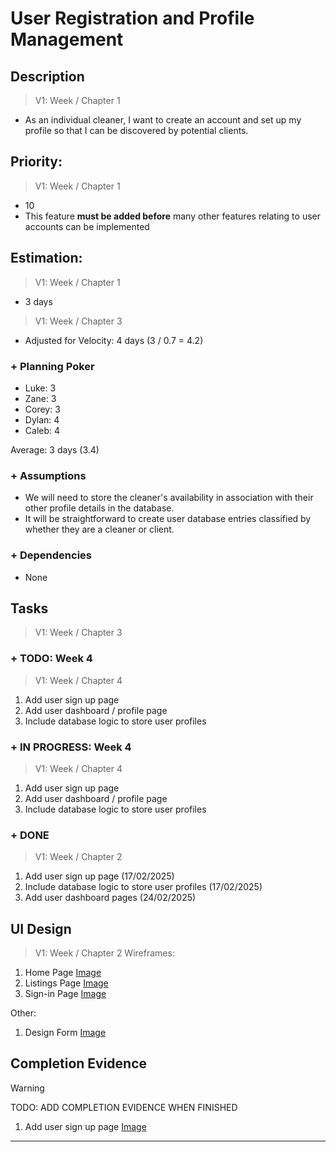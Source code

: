 # User Registration and Profile Management

## Description  

>   V1: Week / Chapter 1
- As an individual cleaner, I want to create an account and set up my profile so that I can be discovered by potential clients.  

## Priority:  

>   V1: Week / Chapter 1 
- 10
- This feature **must be added before** many other features relating to user accounts can be implemented  

## Estimation:  

>   V1: Week / Chapter 1 
- 3 days 

>   V1: Week / Chapter 3
- Adjusted for Velocity: 4 days (3 / 0.7 = 4.2)
### + Planning Poker  

- Luke: 3  
- Zane: 3 
- Corey: 3  
- Dylan: 4
- Caleb: 4

Average: 3 days (3.4)  

### + Assumptions  

- We will need to store the cleaner's availability in association with their other profile details in the database.
- It will be straightforward to create user database entries classified by whether they are a cleaner or client. 

### + Dependencies

- None

## Tasks  
>   V1: Week / Chapter 3

### + TODO: Week 4
>   V1: Week / Chapter 4
1. Add user sign up page
2. Add user dashboard / profile page
3. Include database logic to store user profiles
### + IN PROGRESS: Week 4
>   V1: Week / Chapter 4
1. Add user sign up page
2. Add user dashboard / profile page
3. Include database logic to store user profiles
### + DONE
>   V1: Week / Chapter 2
1. Add user sign up page (17/02/2025)
2. Include database logic to store user profiles (17/02/2025)
3. Add user dashboard pages (24/02/2025)

## UI Design  

>   V1: Week / Chapter 2
Wireframes:
1. Home Page [Image](./images/ui_design/Home_Page_Wireframe.png)
2. Listings Page [Image](./images/ui_design/Listings_Page_Wireframe.png)
3. Sign-in Page [Image](./images/ui_design/Sign-in_Page_Wireframe.png)

Other:
1. Design Form [Image](./images/UI-Design_Form.png)
  
## Completion Evidence 
> [!WARNING]
> TODO: ADD COMPLETION EVIDENCE WHEN FINISHED
1. Add user sign up page [Image](./images/iteration1_completion_evidence/User%20Sign%20Up.png)
--- 
